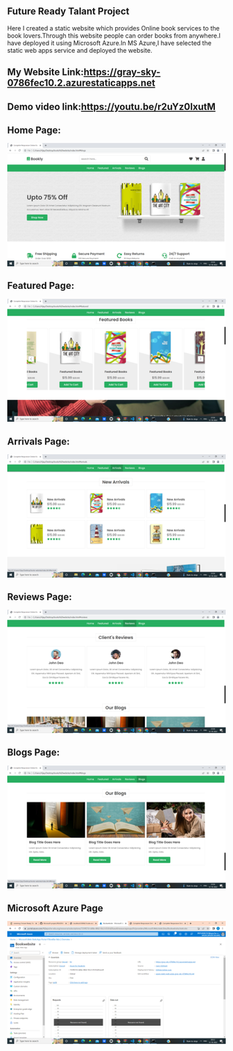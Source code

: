 ## Future Ready Talant Project
Here I created a static website which provides Online book services to the book lovers.Through this website people can order books from anywhere.I have deployed it using Microsoft Azure.In MS Azure,I have selected  the static web apps service and deployed the website.
## My Website Link:https://gray-sky-0786fec10.2.azurestaticapps.net
## Demo video link:https://youtu.be/r2uYz0IxutM
## Home Page:
![](https://github.com/SidduVijetha123/Microsoft-project/blob/main/Screenshots/Screenshot%20(13).png)
## Featured Page:
![](https://github.com/SidduVijetha123/Microsoft-project/blob/main/Screenshots/Screenshot%20(14).png)
## Arrivals Page:
![](https://github.com/SidduVijetha123/Microsoft-project/blob/main/Screenshots/Screenshot%20(15).png)
## Reviews Page:
![](https://github.com/SidduVijetha123/Microsoft-project/blob/main/Screenshots/Screenshot%20(16).png)
## Blogs Page:
![](https://github.com/SidduVijetha123/Microsoft-project/blob/main/Screenshots/Screenshot%20(17).png)
## Microsoft Azure Page
![](https://github.com/SidduVijetha123/Microsoft-project/blob/main/Screenshots/Screenshot%20(18).png)

